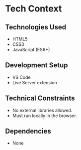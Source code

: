 # Tech Context

## Technologies Used
- HTML5
- CSS3
- JavaScript (ES6+)

## Development Setup
- VS Code
- Live Server extension

## Technical Constraints
- No external libraries allowed.
- Must run locally in the browser.

## Dependencies
- None
